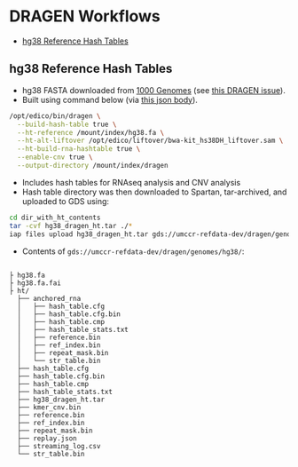 # DRAGEN Workflows

* [hg38 Reference Hash Tables](#hg38-reference-hash-tables)

## hg38 Reference Hash Tables

- hg38 FASTA downloaded from [1000 Genomes](http://ftp.1000genomes.ebi.ac.uk/vol1/ftp/technical/reference/GRCh38_reference_genome/)
  (see [this DRAGEN issue](https://github.com/umccr-illumina/dragen/issues/8)).
- Built using command below (via
  [this json body](https://github.com/umccr-illumina/stratus/blob/3de09e3fe63b076031c3e5a83013e0f91a6af7b7/TES/dragen_hg38_indexing.json)).

```bash
/opt/edico/bin/dragen \
  --build-hash-table true \
  --ht-reference /mount/index/hg38.fa \
  --ht-alt-liftover /opt/edico/liftover/bwa-kit_hs38DH_liftover.sam \
  --ht-build-rna-hashtable true \
  --enable-cnv true \
  --output-directory /mount/index/dragen
```

- Includes hash tables for RNAseq analysis and CNV analysis
- Hash table directory was then downloaded to Spartan, tar-archived, and uploaded to GDS using:

```bash
cd dir_with_ht_contents
tar -cvf hg38_dragen_ht.tar ./*
iap files upload hg38_dragen_ht.tar gds://umccr-refdata-dev/dragen/genomes/hg38/
```

- Contents of `gds://umccr-refdata-dev/dragen/genomes/hg38/`:

```

├ hg38.fa
├ hg38.fa.fai
├ ht/
  ├── anchored_rna
  │   ├── hash_table.cfg
  │   ├── hash_table.cfg.bin
  │   ├── hash_table.cmp
  │   ├── hash_table_stats.txt
  │   ├── reference.bin
  │   ├── ref_index.bin
  │   ├── repeat_mask.bin
  │   └── str_table.bin
  ├── hash_table.cfg
  ├── hash_table.cfg.bin
  ├── hash_table.cmp
  ├── hash_table_stats.txt
  ├── hg38_dragen_ht.tar
  ├── kmer_cnv.bin
  ├── reference.bin
  ├── ref_index.bin
  ├── repeat_mask.bin
  ├── replay.json
  ├── streaming_log.csv
  └── str_table.bin
```
